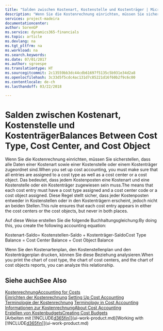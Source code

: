 ```yaml
---
title: "Salden zwischen Kostenart, Kostenstelle und Kostenträger | Microsoft Docs"
description: "Wenn Sie die Kostenrechnung einrichten, müssen Sie sicherstellen, dass alle Daten einer Kostenart sowie einer Kostenstelle oder einem Kostenträger zugeordnet sind. Das bedeutet, dass jedem Kostenposten eine Kostenart und eine Kostenstelle oder ein Kostenträger zugewiesen sein muss. Diese Regel stellt sicher, dass jeder Kostenposten entweder in Kostenstellen oder in den Kostenträgern erscheint, jedoch nicht an beiden Stellen."
services: project-madeira
documentationcenter: 
author: SorenGP
ms.service: dynamics365-financials
ms.topic: article
ms.devlang: na
ms.tgt_pltfrm: na
ms.workload: na
ms.search.keywords: 
ms.date: 07/01/2017
ms.author: sgroespe
ms.translationtype: HT
ms.sourcegitcommit: 2c13559bb3dc44cdb61697f5135c5b931e34d2a8
ms.openlocfilehash: 3c33d5f5cdc4ac131d7c85221d16f60b2f9c6c00
ms.contentlocale: de-ch
ms.lasthandoff: 03/22/2018

---
```

# <a name="balances-between-cost-type-cost-center-and-cost-object"></a><span data-ttu-id="393ab-105">Salden zwischen Kostenart, Kostenstelle und Kostenträger</span><span class="sxs-lookup"><span data-stu-id="393ab-105">Balances Between Cost Type, Cost Center, and Cost Object</span></span>
<span data-ttu-id="393ab-106">Wenn Sie die Kostenrechnung einrichten, müssen Sie sicherstellen, dass alle Daten einer Kostenart sowie einer Kostenstelle oder einem Kostenträger zugeordnet sind.</span><span class="sxs-lookup"><span data-stu-id="393ab-106">When you set up cost accounting, you must make sure that all entries are assigned to a cost type as well as a cost center or a cost object.</span></span> <span data-ttu-id="393ab-107">Das bedeutet, dass jedem Kostenposten eine Kostenart und eine Kostenstelle oder ein Kostenträger zugewiesen sein muss.</span><span class="sxs-lookup"><span data-stu-id="393ab-107">The means that each cost entry must have a cost type assigned and a cost center code or a cost object assigned.</span></span> <span data-ttu-id="393ab-108">Diese Regel stellt sicher, dass jeder Kostenposten entweder in Kostenstellen oder in den Kostenträgern erscheint, jedoch nicht an beiden Stellen.</span><span class="sxs-lookup"><span data-stu-id="393ab-108">This rule ensures that each cost entry appears in either the cost centers or the cost objects, but never in both places.</span></span>  

 <span data-ttu-id="393ab-109">Auf diese Weise erstellen Sie die folgende Buchhaltungsgleichung:</span><span class="sxs-lookup"><span data-stu-id="393ab-109">By doing this, you create the following accounting equation:</span></span>  

 <span data-ttu-id="393ab-110">Kostenart-Saldo= Kostenstellen-Saldo + Kostenträger-Saldo</span><span class="sxs-lookup"><span data-stu-id="393ab-110">Cost Type Balance = Cost Center Balance + Cost Object Balance</span></span>  

 <span data-ttu-id="393ab-111">Wenn Sie den Kostenartenplan, den Kostenstellenplan und den Kostenträgerplan drucken, können Sie diese Beziehung analysieren.</span><span class="sxs-lookup"><span data-stu-id="393ab-111">When you print the chart of cost type, the chart of cost centers, and the chart of cost objects reports, you can analyze this relationship.</span></span>  

## <a name="see-also"></a><span data-ttu-id="393ab-112">Siehe auch</span><span class="sxs-lookup"><span data-stu-id="393ab-112">See Also</span></span>  
[<span data-ttu-id="393ab-113">Kostenrechnung</span><span class="sxs-lookup"><span data-stu-id="393ab-113">Accounting for Costs</span></span>](finance-manage-cost-accounting.md)  
 <span data-ttu-id="393ab-114">[Einrichten der Kostenrechnung](finance-set-up-cost-accounting.md) </span><span class="sxs-lookup"><span data-stu-id="393ab-114">[Setting Up Cost Accounting](finance-set-up-cost-accounting.md) </span></span>  
 <span data-ttu-id="393ab-115">[Terminologie der Kostenrechnung](finance-terminology-in-cost-accounting.md) </span><span class="sxs-lookup"><span data-stu-id="393ab-115">[Terminology in Cost Accounting](finance-terminology-in-cost-accounting.md) </span></span>  
 [<span data-ttu-id="393ab-116">Informationen zur Kostenrechnung</span><span class="sxs-lookup"><span data-stu-id="393ab-116">About Cost Accounting</span></span>](finance-about-cost-accounting.md)  
 [<span data-ttu-id="393ab-117">Erstellen von Kostenbudgets</span><span class="sxs-lookup"><span data-stu-id="393ab-117">Creating Cost Budgets</span></span>](finance-create-cost-budgets.md)  
 <span data-ttu-id="393ab-118">[Arbeiten mit [!INCLUDE[d365fin](includes/d365fin_md.md)]](ui-work-product.md)</span><span class="sxs-lookup"><span data-stu-id="393ab-118">[Working with [!INCLUDE[d365fin](includes/d365fin_md.md)]](ui-work-product.md)</span></span>

